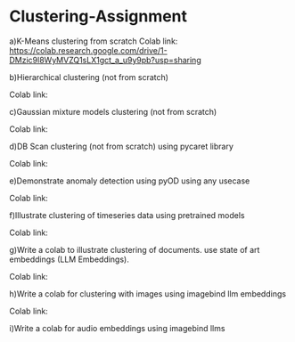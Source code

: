 # Clustering-Assignment

a)K-Means clustering from scratch
Colab link:   https://colab.research.google.com/drive/1-DMzic9l8WyMVZQ1sLX1gct_a_u9y9pb?usp=sharing

b)Hierarchical clustering (not from scratch)

Colab link: 

c)Gaussian mixture models clustering (not from scratch)

Colab link: 

d)DB Scan clustering (not from scratch) using pycaret library 

Colab link: 

e)Demonstrate anomaly detection using pyOD using any usecase

Colab link: 

f)Illustrate clustering of timeseries data using pretrained models

Colab link: 

g)Write a colab to illustrate clustering  of documents. use state of art embeddings (LLM Embeddings).

Colab link: 

h)Write a colab for clustering with images using imagebind llm embeddings 

Colab link:

i)Write a colab for audio embeddings using imagebind llms

